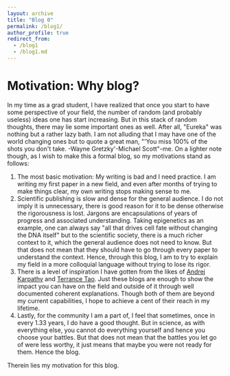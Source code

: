 ```yaml
---
layout: archive
title: "Blog 0"
permalink: /blog1/
author_profile: true
redirect_from:
  - /blog1
  - /blog1.md
---
```


Motivation: Why blog?
=========

In my time as a grad student, I have realized that once you start to have some perspective of your field, the number of random (and probably useless) ideas one has start increasing. But in this stack of random thoughts, there may lie some important ones as well. After all, "Eureka" was nothing but a rather lazy bath. I am not alluding that I may have one of the world changing ones but to quote a great man, "'You miss 100% of the shots you don't take. -Wayne Gretzky'-Michael Scott"-me. 
On a lighter note though, as I wish to make this a formal blog, so my motivations stand as follows:
1. The most basic motivation: My writing is bad and I need practice. I am writing my first paper in a new field, and even after months of trying to make things clear, my own writing stops making sense to me.
2. Scientific publishing is slow and dense for the general audience. I do not imply it is unnecessary, there is good reason for it to be dense otherwise the rigorousness is lost. Jargons are encapsulations of years of progress and associated understanding. Taking epigenetics as an example, one can always say "all that drives cell fate without changing the DNA itself" but to the scientific society, there is a much richer context to it, which the general audience does not need to know. But that does not mean that they should have to go through every paper to understand the context. Hence, through this blog, I am to try to explain my field in a more colloquial language without trying to lose its rigor.
3.  There is a level of inspiration I have gotten from the likes of [Andrej Karpathy](http://karpathy.github.io) and [Terrance Tao](https://terrytao.wordpress.com). Just these blogs are enough to show the impact you can have on the field and outside of it through well documented coherent explanations. Though both of them are beyond my current capabilities, I hope to achieve a cent of their reach in my lifetime.
4.  Lastly, for the community I am a part of, I feel that sometimes, once in every 1.33 years, I do have a good thought. But in science, as with everything else, you cannot do everything yourself and hence you choose your battles. But that does not mean that the battles you let go of were less worthy, it just means that maybe you were not ready for them. Hence the blog.

Therein lies my motivation for this blog. 
